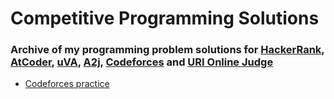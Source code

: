 # Competitive Programming Solutions
### Archive of my programming problem solutions for [HackerRank](https://www.hackerrank.com/), [AtCoder](https://atcoder.jp), [uVA](https://onlinejudge.org), [A2j](https://a2oj.com), [Codeforces](http://codeforces.com/) and [URI Online Judge](https://www.urionlinejudge.com.br/judge/en/)

- [Codeforces practice](https://github.com/Code-Shakib/Competitive-Programming-Solutions/tree/master/CodeForces/Practice)

